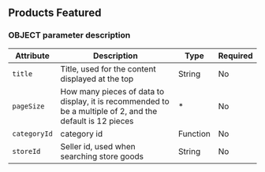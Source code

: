 ## Products Featured 


### OBJECT parameter description
Attribute|Description|Type|Required
---|---|---|---
`title`|Title, used for the content displayed at the top|String|No
`pageSize`|How many pieces of data to display, it is recommended to be a multiple of 2, and the default is 12 pieces|*|No
`categoryId`|category id|Function|No
`storeId`|Seller id, used when searching store goods|String|No
